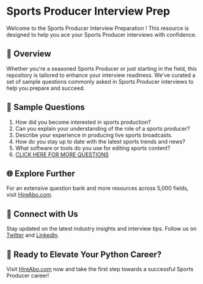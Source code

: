 # Sports Producer Interview Prep

Welcome to the Sports Producer Interview Preparation ! This resource is designed to help you ace your Sports Producer interviews with confidence.

## 🚀 Overview

Whether you're a seasoned Sports Producer or just starting in the field, this repository is tailored to enhance your interview readiness. We've curated a set of sample questions commonly asked in Sports Producer interviews to help you prepare and succeed.

## 📝 Sample Questions

1. How did you become interested in sports production?
2. Can you explain your understanding of the role of a sports producer?
3. Describe your experience in producing live sports broadcasts.
4. How do you stay up to date with the latest sports trends and news?
5. What software or tools do you use for editing sports content?
6. [CLICK HERE FOR MORE QUESTIONS](https://hireabo.com/job/8_2_20/Sports%20Producer)

## 🌐 Explore Further

For an extensive question bank and more resources across 5,000 fields, visit [HireAbo.com](https://www.hireabo.com).

## 📱 Connect with Us

Stay updated on the latest industry insights and interview tips. Follow us on [Twitter](https://twitter.com/hireabo) and [LinkedIn](https://www.linkedin.com/in/hire-abo-3609972a8/).

## 🚀 Ready to Elevate Your Python Career?

Visit [HireAbo.com](https://www.hireabo.com) now and take the first step towards a successful Sports Producer career!